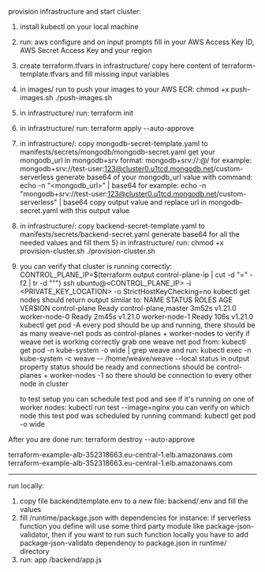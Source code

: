 provision infrastructure and start cluster:
1) install kubectl on your local machine
2) run:
   aws configure
   and on input prompts fill in your AWS Access Key ID, AWS Secret Access Key and your region
3) create terraform.tfvars in infrastructure/ copy here content of terraform-template.tfvars and fill missing input
   variables
4) in images/ run to push your images to your AWS ECR:
   chmod +x push-images.sh
   ./push-images.sh
5) in infrastructure/ run: 
   terraform init
6) in infrastructure/ run: 
   terraform apply --auto-approve
7) in infrastructure/:
copy mongodb-secret-template.yaml to manifests/secrets/mongodb/mongodb-secret.yaml 
get your mongodb_url in mongodb+srv format: mongodb+srv://<user>:<password>@<hostname>/<database-name>
for example: mongodb+srv://test-user:123@cluster0.u1tcd.mongodb.net/custom-serverless
generate base64 of your mongodb_url value with command:
echo -n "<mongodb_url>" | base64
for example: echo -n "mongodb+srv://test-user:123@cluster0.u1tcd.mongodb.net/custom-serverless" | base64
copy output value and replace url in mongodb-secret.yaml with this output value
8) in infrastructure/:
   copy backend-secret-template.yaml to manifests/secrets/backend-secret.yaml
generate base64 for all the needed values and fill them
   5) in infrastructure/ run:
   chmod +x provision-cluster.sh
   ./provision-cluster.sh <path-to-your-aws-instances-private-key>
      
10) you can verify that cluster is running correctly:
    CONTROL_PLANE_IP=$(terraform output control-plane-ip | cut -d "=" -f2 | tr -d "\"")
    ssh ubuntu@<CONTROL_PLANE_IP> -i <PRIVATE_KEY_LOCATION> -o StrictHostKeyChecking=no
    kubectl get nodes
    should return output similar to:
    NAME            STATUS   ROLES                  AGE     VERSION
    control-plane   Ready    control-plane,master   3m52s   v1.21.0
    worker-node-0   Ready    <none>                 2m45s   v1.21.0
    worker-node-1   Ready    <none>                 106s    v1.21.0
    kubectl get pod -A
    every pod should be up and running, there should be as many weave-net pods as control-planes + worker-nodes
    to verify if weave net is working correctly grab one weave net pod from:
    kubectl get pod -n kube-system -o wide | grep weave
    and run:
    kubectl exec -n kube-system <one-of-weaves-pods-name for instance weave-net-gssmt> -c weave -- /home/weave/weave --local status
    in output property status should be ready and connections should be control-planes + worker-nodes -1 so there should be 
    connection to every other node in cluster
   
    to test setup you can schedule test pod and see if it's running on one of worker nodes:
    kubectl run test --image=nginx
    you can verify on which node this test pod was scheduled by running command:
    kubectl get pod -o wide
   





After you are done run:
terraform destroy --auto-approve


terraform-example-alb-352318663.eu-central-1.elb.amazonaws.com
terraform-example-alb-352318663.eu-central-1.elb.amazonaws.com

-----------------
run locally:
1) copy file backend/template.env to a new file: backend/.env and fill the values
2) fill /runtime/package.json with dependencies
for instance: if serverless function you define will use some third party module like package-json-validator, 
then if you want to run such function locally you have to add package-json-validato dependency to package.json in runtime/ directory
3) run:
app /backend/app.js
